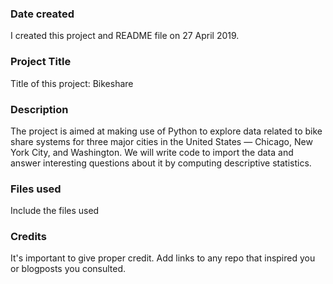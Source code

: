 ### Date created
I created this project and README file on 27 April 2019.

### Project Title
Title of this project: Bikeshare

### Description
The project is aimed at making use of Python to explore data related to bike share systems for three major cities in the United States — Chicago, New York City, and Washington. We will write code to import the data and answer interesting questions about it by computing descriptive statistics. 

### Files used
Include the files used

### Credits
It's important to give proper credit. Add links to any repo that inspired you or blogposts you consulted.

